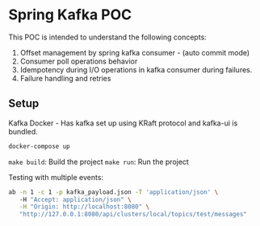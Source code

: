 # Spring Kafka POC

This POC is intended to understand the following concepts:

1. Offset management by spring kafka consumer - (auto commit mode)
2. Consumer poll operations behavior
3. Idempotency during I/O operations in kafka consumer during failures.
4. Failure handling and retries

## Setup

Kafka Docker - Has kafka set up using KRaft protocol and kafka-ui is bundled.
```bash
docker-compose up
```

`make build`: Build the project
`make run`: Run the project

Testing with multiple events:

```bash
ab -n 1 -c 1 -p kafka_payload.json -T 'application/json' \                                                                                 
   -H "Accept: application/json" \
   -H "Origin: http://localhost:8080" \
   "http://127.0.0.1:8080/api/clusters/local/topics/test/messages"
```